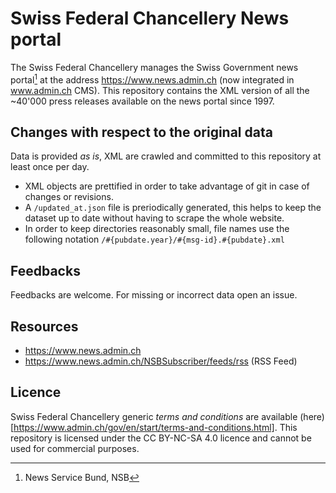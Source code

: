 # Swiss Federal Chancellery News portal
The Swiss Federal Chancellery manages the Swiss Government news portal[^1] at the address https://www.news.admin.ch (now integrated in www.admin.ch CMS). This repository contains the XML version of all the ~40'000 press releases available on the news portal since 1997.

## Changes with respect to the original data
Data is provided _as is_, XML are crawled and committed to this repository at least once per day.
- XML objects are prettified in order to take advantage of git in case of changes or revisions.
- A ``/updated_at.json`` file is preriodically generated, this helps to keep the dataset up to date without having to scrape the whole website. 
- In order to keep directories reasonably small, file names use the following notation ``/#{pubdate.year}/#{msg-id}.#{pubdate}.xml``

## Feedbacks
Feedbacks are welcome. For missing or incorrect data open an issue. 

## Resources
- https://www.news.admin.ch
- https://www.news.admin.ch/NSBSubscriber/feeds/rss (RSS Feed)

## Licence
Swiss Federal Chancellery generic _terms and conditions_ are available (here)[https://www.admin.ch/gov/en/start/terms-and-conditions.html]. This repository is licensed under the CC BY-NC-SA 4.0 licence and cannot be used for commercial purposes.

[^1]: News Service Bund, NSB
